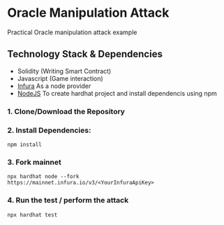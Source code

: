 # Oracle Manipulation Attack
Practical Oracle manipulation attack example

## Technology Stack & Dependencies

- Solidity (Writing Smart Contract)
- Javascript (Game interaction)
- [Infura](https://infura.io/) As a node provider
- [NodeJS](https://nodejs.org/en/) To create hardhat project and install dependencis using npm


### 1. Clone/Download the Repository

### 2. Install Dependencies:
```
npm install
```

### 3. Fork mainnet
```
npx hardhat node --fork https://mainnet.infura.io/v3/<YourInfuraApiKey>
```

### 4. Run the test / perform the attack
```
npx hardhat test
```